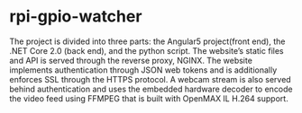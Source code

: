 # rpi-gpio-watcher
The project is divided into three parts: the Angular5 project(front end), the .NET Core 2.0 (back end), and the python script. The website’s static files and API is served through the reverse proxy, NGINX. The website implements authentication through JSON web tokens and is additionally enforces SSL through the HTTPS protocol. A webcam stream is also served behind authentication and uses the embedded hardware decoder to encode the video feed using FFMPEG that is built with OpenMAX IL H.264 support.

